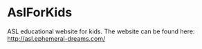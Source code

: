 AslForKids
==========
ASL educational website for kids. The website can be found here: http://asl.ephemeral-dreams.com/
